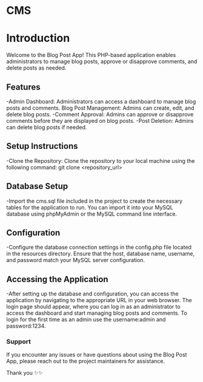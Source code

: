 # CMS
# Introduction
Welcome to the Blog Post App! This PHP-based application enables administrators to manage blog posts, approve or disapprove comments, and delete posts as needed.

## Features
-Admin Dashboard: Administrators can access a dashboard to manage blog posts and comments.
Blog Post Management: Admins can create, edit, and delete blog posts.
-Comment Approval: Admins can approve or disapprove comments before they are displayed on blog posts.
-Post Deletion: Admins can delete blog posts if needed.
## Setup Instructions
-Clone the Repository: Clone the repository to your local machine using the following command:
git clone <repository_url>
## Database Setup
-Import the cms.sql file included in the project to create the necessary tables for the application to run. You can import it into your MySQL database using phpMyAdmin or the MySQL command line interface.
## Configuration
-Configure the database connection settings in the config.php file located in the resources directory. Ensure that the host, database name, username, and password match your MySQL server configuration.
## Accessing the Application
-After setting up the database and configuration, you can access the application by navigating to the appropriate URL in your web browser. The login page should appear, where you can log in as an administrator to access the dashboard and start managing blog posts and comments. To login for the first time as an admin use the username:admin and password:1234.
### Support
If you encounter any issues or have questions about using the Blog Post App, please reach out to the project maintainers for assistance.

Thank you ✨✨
